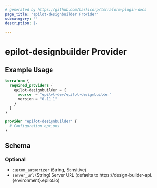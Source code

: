 ```yaml
---
# generated by https://github.com/hashicorp/terraform-plugin-docs
page_title: "epilot-designbuilder Provider"
subcategory: ""
description: |-
  
---
```


# epilot-designbuilder Provider



## Example Usage

```terraform
terraform {
  required_providers {
    epilot-designbuilder = {
      source  = "epilot-dev/epilot-designbuilder"
      version = "0.11.1"
    }
  }
}

provider "epilot-designbuilder" {
  # Configuration options
}
```

<!-- schema generated by tfplugindocs -->
## Schema

### Optional

- `custom_authorizer` (String, Sensitive)
- `server_url` (String) Server URL (defaults to https://design-builder-api.{environment}.epilot.io)
